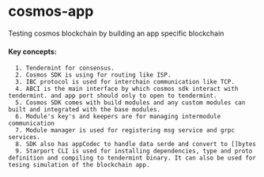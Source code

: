 # cosmos-app
Testing cosmos blockchain by building an app specific blockchain
#### Key concepts:
      1. Tendermint for consensus.
      2. Cosmos SDK is using for routing like ISP.
      3. IBC protocol is used for interchain communication like TCP.
      4. ABCI is the main interface by which cosmos sdk interact with tendermint. and app port should only to open to tendermint.
      5. Cosmos SDK comes with build modules and any custom modules can built and integrated with the base modules.
      6. Module's key's and keepers are for managing intermodule communication
      7. Module manager is used for registering msg service and grpc services.
      8. SDK also has appCodec to handle data serde and convert to []bytes
      9. Starport CLI is used for installing dependencies, type and proto definition and compiling to tendermint binary. It can also be used for tesing simulation of the blockchain app.
  
